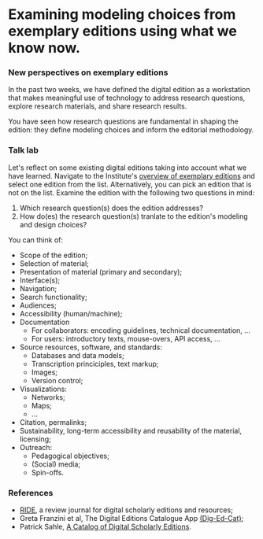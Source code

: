 # Examining modeling choices from exemplary editions using what we know now.


### New perspectives on exemplary editions

In the past two weeks, we have defined the digital edition as a workstation that makes meaningful use of technology to address research questions, explore research materials, and share research results.

You have seen how research questions are fundamental in shaping the edition: they define modeling choices and inform the editorial methodology. 

### Talk lab
Let's reflect on some existing digital editions taking into account what we have learned. Navigate to the Institute's [overview of exemplary editions](https://pittsburgh-neh-institute.github.io/Institute-Materials-2020/ref/exemplary-editions.html) and select one edition from the list. Alternatively, you can pick an edition that is not on the list. Examine the edition with the following two questions in mind:

1. Which research question(s) does the edition addresses?
2. How do(es) the research question(s) tranlate to the edition's modeling and design choices?

You can think of:

* Scope of the edition;
* Selection of material;
* Presentation of material (primary and secondary);
* Interface(s);
* Navigation;
* Search functionality;
* Audiences;
* Accessibility (human/machine);
* Documentation
	- For collaborators: encoding guidelines, technical documentation, ...
	- For users: introductory texts, mouse-overs, API access, ... 
* Source resources, software, and standards:
	- Databases and data models;
	- Transcription princiciples, text markup;
	- Images;
	- Version control;
* Visualizations:
	- Networks;
	- Maps;
	- ...
* Citation, permalinks;	
* Sustainability, long-term accessibility and reusability of the material, licensing; 
* Outreach:
	- Pedagogical objectives;
	- (Social) media;
	- Spin-offs.

### References
* [RIDE](https://ride.i-d-e.de/), a review journal for digital scholarly editions and resources;
* Greta Franzini et al, The Digital Editions Catalogue App [(Dig-Ed-Cat)](https://dig-ed-cat.acdh.oeaw.ac.at/);
* Patrick Sahle, [A Catalog of Digital Scholarly Editions](https://v3.digitale-edition.de/).
